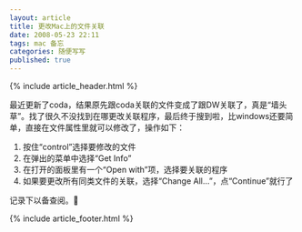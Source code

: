```yaml
---
layout: article
title: 更改Mac上的文件关联
date: 2008-05-23 22:11
tags: mac 备忘
categories: 随便写写
published: true
---
```


{% include article_header.html %}

最近更新了coda，结果原先跟coda关联的文件变成了跟DW关联了，真是“墙头草”。找了很久不没找到在哪更改关联程序，最后终于搜到啦，比windows还要简单，直接在文件属性里就可以修改了，操作如下：

1. 按住“control”选择要修改的文件
2. 在弹出的菜单中选择“Get Info”
3. 在打开的面板里有一个“Open with”项，选择要关联的程序
4. 如果要更改所有同类文件的关联，选择“Change All…”，点“Continue”就行了

记录下以备查阅。

{% include article_footer.html %}
